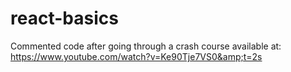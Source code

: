 # react-basics
Commented code after going through a crash course available at: https://www.youtube.com/watch?v=Ke90Tje7VS0&amp;t=2s
